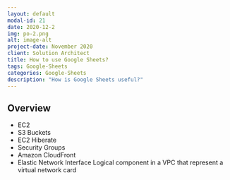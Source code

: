 ```yaml
---
layout: default
modal-id: 21
date: 2020-12-2
img: po-2.png
alt: image-alt
project-date: November 2020
client: Solution Architect
title: How to use Google Sheets?
tags: Google-Sheets
categories: Google-Sheets
description: "How is Google Sheets useful?"
---
```


## Overview

- EC2
- S3 Buckets
- EC2 Hiberate
- Security Groups
- Amazon CloudFront
- Elastic Network Interface
  Logical component in a VPC that represent a virtual network card
